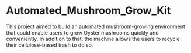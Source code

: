 # Automated_Mushroom_Grow_Kit
This project aimed to build an automated mushroom-growing environment that could enable users to grow Oyster mushrooms quickly and conveniently. In addition to that, the machine allows the users to recycle their cellulose-based trash to do so.
